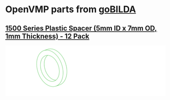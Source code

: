 # OpenVMP parts from [goBILDA](https://www.gobilda.com/)
## [1500 Series Plastic Spacer (5mm ID x 7mm OD, 1mm Thickness) - 12 Pack](https://www.gobilda.com/1500-series-plastic-spacer-5mm-id-x-7mm-od-1mm-thickness-12-pack/)

[<img alt='1500 Series Plastic Spacer (5mm ID x 7mm OD, 1mm Thickness) - 12 Pack' src='https://github.com/openvmp/openvmp-models/blob/main/generated_files/parts/gobilda/hardware-spacer-plastic-5mm-1mm.png'/>](https://github.com/openvmp/openvmp-models/blob/main/generated_files/parts/gobilda/hardware-spacer-plastic-5mm-1mm.stl)

